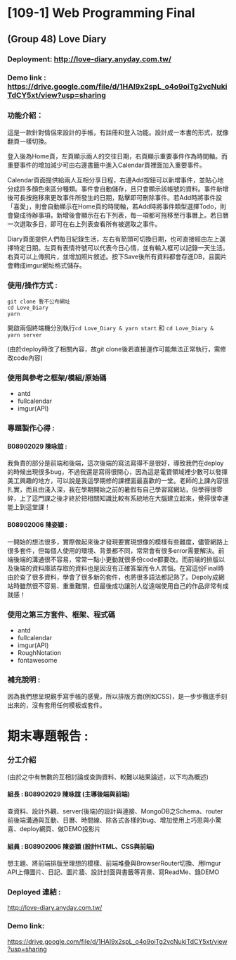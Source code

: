 # [109-1] Web Programming Final
## (Group 48) Love Diary
### Deployment: http://love-diary.anyday.com.tw/ 
### Demo link : https://drive.google.com/file/d/1HAI9x2spL_o4o9oiTg2vcNukiTdCY5xt/view?usp=sharing

### 功能介紹：
  這是一款針對情侶來設計的手帳，有註冊和登入功能。設計成一本書的形式，就像翻頁一樣切換。
  
  登入後為Home頁，左頁顯示兩人的交往日期，右頁顯示重要事件作為時間軸。而重要事件的增加減少可由右邊書籤中進入Calendar頁裡面加入重要事件。

  Calendar頁面提供給兩人互相分享日程，右邊Add按鈕可以新增事件，並貼心地分成許多顏色來區分種類。事件會自動儲存，且只會顯示該帳號的資料。事件新增後可長按拖移來更改事件所發生的日期，點擊即可刪除事件。若Add時將事件設「喜愛」，則會自動顯示在Home頁的時間軸，若Add時將事件類型選擇Todo，則會變成待辦事項，新增後會顯示在右下列表，每一項都可拖移至行事曆上。若日曆一次選取多日，即可在右上列表查看所有被選取之事件。
  
  Diary頁面提供人們每日紀錄生活，左右有箭頭可切換日期，也可直接經由左上選擇特定日期。左頁有表情符號可以代表今日心情，並有輸入框可以記錄一天生活。右頁可以上傳照片，並增加照片敘述。按下Save後所有資料都會存進DB，且圖片會轉成imgur網址格式儲存。

### 使用/操作方式 : 
``` 
git clone 暫不公布網址
cd Love_Diary
yarn
```
開啟兩個終端機分別執行`cd Love_Diary & yarn start` 和 `cd Love_Diary & yarn server`

(由於deploy時改了相關內容，故git clone後若直接運作可能無法正常執行，需修改code內容)

### 使用與參考之框架/模組/原始碼
* antd
* fullcalendar
* imgur(API)

### 專題製作心得 : 

#### B08902029 陳咏誼 :
  我負責的部分是前端和後端，這次後端的寫法寫得不是很好，導致我們在deploy的時候出現很多bug，不過我還是寫得很開心，因為這是電資領域裡少數可以發揮美工興趣的地方，可以說是我這學期修的課裡面最喜歡的一堂。老師的上課內容很扎實，而且由淺入深，我在學期開始之前的暑假有自己學習寫網站，但學得很零碎，上了這門課之後才終於把相關知識比較有系統地在大腦建立起來，覺得很幸運能上到這堂課！
  
#### B08902006 陳姿穎 :
  一開始的想法很多，實際做起來後才發現要實現想像的模樣有些難度，儘管網路上很多套件，但每個人使用的環境、背景都不同，常常會有很多error需要解決。前端後端的溝通很不容易，常常一點小更動就很多份code都要改。而前端的排版以及後端的資料庫該存取的資料也是因沒有正確答案而令人苦惱。在寫這份Final時由於查了很多資料，學會了很多新的套件，也將很多語法都記熟了。Depoly成網站時雖然很不容易、重重難關，但最後成功讓別人從遠端使用自己的作品非常有成就感！
  
  
### 使用之第三方套件、框架、程式碼
* antd
* fullcalendar
* imgur(API)
* RoughNotation
* fontawesome

### 補充說明 : 
 因為我們想呈現親手寫手帳的感覺，所以排版方面(例如CSS)，是一步步徹底手刻出來的，沒有套用任何模板或套件。

# 期末專題報告 : 

### 分工介紹
(由於之中有無數的互相討論或查詢資料、較難以結果論述，以下均為概述)

#### 組長 : B08902029 陳咏誼 (主導後端與前端)
查資料、設計外觀、server(後端)的設計與連接、MongoDB之Schema、router前後端溝通與互動、日曆、時間線、除各式各樣的bug、增加使用上巧思與小驚喜、deploy網頁、做DEMO投影片

#### 組員 : B08902006 陳姿穎 (設計HTML、CSS與前端)
想主題、將前端排版至理想的模樣、前端堆疊與BrowserRouter切換、用Imgur API上傳圖片、日記、圖片牆、設計封面與書籤等背景、寫ReadMe、錄DEMO

### Deployed 連結 :
http://love-diary.anyday.com.tw/ 

### Demo link:
https://drive.google.com/file/d/1HAI9x2spL_o4o9oiTg2vcNukiTdCY5xt/view?usp=sharing
 
